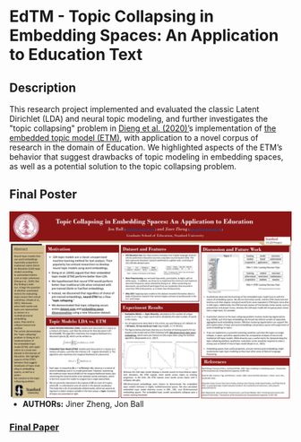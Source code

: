 # **EdTM** - Topic Collapsing in Embedding Spaces: An Application to Education Text

## **Description**

This research project implemented and evaluated the classic Latent Dirichlet (LDA) and neural topic modeling, and further investigates the "topic collapsing" problem in [Dieng et al. (2020)’](https://arxiv.org/abs/1907.04907)s implementation of [the embedded topic model (ETM)](https://github.com/lffloyd/embedded-topic-model), with application to a novel corpus of research in the domain of Education. We highlighted aspects of the ETM’s behavior that suggest drawbacks of topic modeling in embedding spaces, as well as a potential solution to the topic collapsing problem.

## **Final Poster**
<img src="cs229-poster-EdTM.pptx.jpg" align="right" />

-   **AUTHORs:** Jiner Zheng, Jon Ball


### [Final Paper](https://github.com/Cyanjiner/EdTM/blob/main/Topic_Collapsing_in_Embedding_Spaces.pdf)
